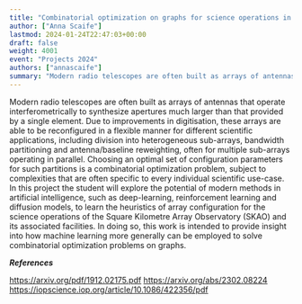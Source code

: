 ```yaml
---
title: "Combinatorial optimization on graphs for science operations in radio astronomy"
author: ["Anna Scaife"]
lastmod: 2024-01-24T22:47:03+00:00
draft: false
weight: 4001
event: "Projects 2024"
authors: ["annascaife"]
summary: "Modern radio telescopes are often built as arrays of antennas that operate interferometrically to synthesize apertures much larger than that provided by a single element. Due to improvements in digitisation, these arrays are able to be reconfigured in a flexible manner for different scientific applications, including division into heterogeneous sub-arrays, bandwidth partitioning and antenna/baseline reweighting, often for multiple sub-arrays operating in parallel. Choosing an optimal set of configuration parameters for such partitions is a combinatorial optimization problem, subject to complexities that are often specific to every individual scientific use-case. In this project the student will explore the potential of modern methods in artificial intelligence, such as deep-learning, reinforcement learning and diffusion models, to learn the heuristics of array configuration for the science operations of the Square Kilometre Array Observatory (SKAO) and its associated facilities. In doing so, this work is intended to provide insight into how machine learning more generally can be employed to solve combinatorial optimization problems on graphs. "
---
```


Modern radio telescopes are often built as arrays of antennas that operate interferometrically to synthesize apertures much larger than that provided by a single element. Due to improvements in digitisation, these arrays are able to be reconfigured in a flexible manner for different scientific applications, including division into heterogeneous sub-arrays, bandwidth partitioning and antenna/baseline reweighting, often for multiple sub-arrays operating in parallel. Choosing an optimal set of configuration parameters for such partitions is a combinatorial optimization problem, subject to complexities that are often specific to every individual scientific use-case. In this project the student will explore the potential of modern methods in artificial intelligence, such as deep-learning, reinforcement learning and diffusion models, to learn the heuristics of array configuration for the science operations of the Square Kilometre Array Observatory (SKAO) and its associated facilities. In doing so, this work is intended to provide insight into how machine learning more generally can be employed to solve combinatorial optimization problems on graphs. 

***References***

https://arxiv.org/pdf/1912.02175.pdf
https://arxiv.org/abs/2302.08224
https://iopscience.iop.org/article/10.1086/422356/pdf
